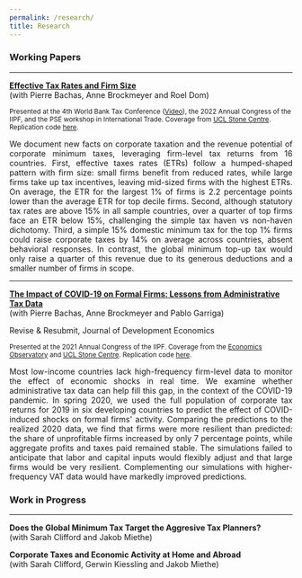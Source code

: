 ```yaml
---
permalink: /research/
title: Research
---
```

<!-- Google tag (gtag.js) -->
<script async src="https://www.googletagmanager.com/gtag/js?id=G-R8Q4WS834Z"></script>
<script>
  window.dataLayer = window.dataLayer || [];
  function gtag(){dataLayer.push(arguments);}
  gtag('js', new Date());

  gtag('config', 'G-R8Q4WS834Z');
</script>


### Working Papers

---
**[Effective Tax Rates and Firm Size](https://camillesemelet.github.io/files/ETR_wp_CEPR.pdf)**  
(with Pierre Bachas, Anne Brockmeyer and Roel Dom) 

<sup>Presented at the 4th World Bank Tax Conference ([Video](https://worldbank.scene7.com/s7viewers/html5/VideoViewer.html?asset=worldbankprod/tax-conference-camille-semelet-AVS&config=worldbankprod/WB-Standard-Player-1&serverUrl=https://worldbank.scene7.com/is/image/&contenturl=https://worldbank.scene7.com/is/content/&posterimage=worldbankprod/tax-conference-camille-semelet-AVS&videoserverurl=https://worldbank.scene7.com/is/content)), the 2022 Annual Congress of the IIPF, and the PSE workshop in International Trade. Coverage from  [UCL Stone Centre](https://www.stone-econ.org/research/effective-tax-rates-and-firm-size). Replication code [here](https://github.com/CamilleSemelet/International-Tax-Data-Lab).<sup> 

<p align="justify">We document new facts on corporate taxation and the revenue potential of corporate minimum taxes, leveraging firm-level tax returns from 16 countries. First, effective taxes rates (ETRs) follow a humped-shaped pattern with firm size: small firms benefit from reduced rates, while large firms take up tax incentives, leaving mid-sized firms with the highest ETRs. On average, the ETR for the largest 1% of firms is 2.2 percentage points lower than the average ETR for top decile firms. Second, although statutory tax rates are above 15% in all sample countries, over a quarter of top firms face an ETR below 15%, challenging the simple tax haven vs non-haven dichotomy. Third, a simple 15% domestic minimum tax for the top 1% firms could raise corporate taxes by 14% on average across countries, absent behavioral responses. In contrast, the global minimum top-up tax would only raise a quarter of this revenue due to its generous deductions and a smaller number of firms in scope.</p>

---
**[The Impact of COVID-19 on Formal Firms: Lessons from Administrative Tax Data](https://camillesemelet.github.io/files/covid19_firm_impact_evaluation_2024.pdf)**  
(with Pierre Bachas, Anne Brockmeyer and Pablo Garriga) 

Revise & Resubmit, Journal of Development Economics
  
<sup>Presented at the 2021 Annual Congress of the IIPF. Coverage from the [Economics Observatory](https://www.economicsobservatory.com/how-does-lockdown-affect-firms-developing-countries) and [UCL Stone Centre](https://www.stone-econ.org/research/the-impact-of-covid-19-on-formal-firms-micro-tax-data-simulations-across-countries). Replication code [here](https://github.com/CamilleSemelet/International-Tax-Data-Lab).<sup>

<p align="justify">Most low-income countries lack high-frequency firm-level data to monitor the effect of economic shocks in real time. We examine whether administrative tax data can help fill this gap, in the context of the COVID-19 pandemic. In spring 2020, we used the full population of corporate tax returns for 2019 in six developing countries to predict the effect of COVID-induced shocks on formal firms' activity. Comparing the predictions to the realized 2020 data, we find that firms were more resilient than predicted: the share of unprofitable firms increased by only 7 percentage points, while aggregate profits and taxes paid remained stable. The simulations failed to anticipate that labor and capital inputs would flexibly adjust and that large firms would be very resilient. Complementing our simulations with higher-frequency VAT data would have markedly improved predictions.</p>


### Work in Progress

---
**Does the Global Minimum Tax Target the Aggresive Tax Planners?**  
(with Sarah Clifford and Jakob Miethe)  

**Corporate Taxes and Economic Activity at Home and Abroad**  
(with Sarah Clifford, Gerwin Kiessling and Jakob Miethe)
